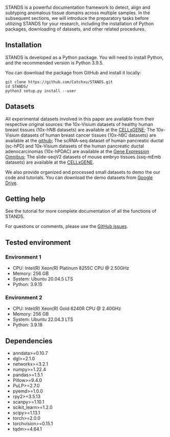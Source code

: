 STANDS is a powerful documentation framework to detect, align and subtyping anomalous tissue domains across multiple samples. In the subsequent sections, we will introduce the preparatory tasks before utilizing STANDS for your research, including the installation of Python packages, downloading of datasets, and other related procedures.




## Installation
STANDS is developed as a Python package. You will need to install Python, and the recommended version is Python 3.9.5.

You can download the package from GitHub and install it locally:

```commandline
git clone https://github.com/Catchxu/STANDS.git
cd STANDS/
python3 setup.py install --user
```




## Datasets
All experimental datasets involved in this paper are available from their respective original sources: the 10x-Visium datasets of healthy human breast tissues (10x-hNB datasets) are available at the [CELLxGENE](https://cellxgene.cziscience.com/collections/4195ab4c-20bd-4cd3-8b3d-65601277e731); The 10x-Visium datasets of human breast cancer tissues (10x-hBC datasets) are available at the [github](https://github.com/almaan/her2st/tree/master); The scRNA-seq dataset of human pancreatic ductal (sc-hPD) and 10x-Visium datasets of the human pancreatic ductal adenocarcinomas (10x-hPDAC) are available at the [Gene Expression Omnibus](https://www.ncbi.nlm.nih.gov/geo/query/acc.cgi?acc=GSE111672); The slide-seqV2 datasets of mouse embryo tissues (ssq-mEmb datasets) are available at the [CELLxGENE](https://cellxgene.cziscience.com/collections/d74b6979-efba-47cd-990a-9d80ccf29055).

We also provide organized and processed small datasets to demo the our code and tutorials.
You can download the demo datasets from [Google Drive](https://drive.google.com/file/d/1_eaOOiBfJtM-OZ3Ptdkylubn5cD17aUs/view?usp=drive_link).




## Getting help
See the tutorial for more complete documentation of all the functions of STANDS.

For questions or comments, please use the [GitHub issues](https://github.com/Catchxu/STANDS/issues).




## Tested environment
### Environment 1
- CPU: Intel(R) Xeon(R) Platinum 8255C CPU @ 2.50GHz
- Memory: 256 GB
- System: Ubuntu 20.04.5 LTS
- Python: 3.9.15

### Environment 2
- CPU: Intel(R) Xeon(R) Gold 6240R CPU @ 2.40GHz
- Memory: 256 GB
- System: Ubuntu 22.04.3 LTS
- Python: 3.9.18




## Dependencies
- anndata>=0.10.7
- dgl>=2.1.0
- networkx>=3.2.1
- numpy>=1.22.4
- pandas>=1.5.1
- Pillow>=9.4.0
- PuLP>=2.7.0
- pyemd>=1.0.0
- rpy2>=3.5.13
- scanpy>=1.10.1
- scikit_learn>=1.2.0
- scipy>=1.13.1
- torch>=2.0.0
- torchvision>=0.15.1
- tqdm>=4.64.1